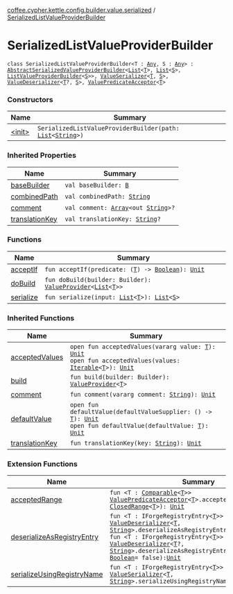 [coffee.cypher.kettle.config.builder.value.serialized](../index.md) / [SerializedListValueProviderBuilder](./index.md)

# SerializedListValueProviderBuilder

`class SerializedListValueProviderBuilder<T : `[`Any`](https://kotlinlang.org/api/latest/jvm/stdlib/kotlin/-any/index.html)`, S : `[`Any`](https://kotlinlang.org/api/latest/jvm/stdlib/kotlin/-any/index.html)`> : `[`AbstractSerializedValueProviderBuilder`](../-abstract-serialized-value-provider-builder/index.md)`<`[`List`](https://kotlinlang.org/api/latest/jvm/stdlib/kotlin.collections/-list/index.html)`<`[`T`](index.md#T)`>, `[`List`](https://kotlinlang.org/api/latest/jvm/stdlib/kotlin.collections/-list/index.html)`<`[`S`](index.md#S)`>, `[`ListValueProviderBuilder`](../../coffee.cypher.kettle.config.builder.value/-list-value-provider-builder/index.md)`<`[`S`](index.md#S)`>>, `[`ValueSerializer`](../../coffee.cypher.kettle.config.builder.type/-value-serializer/index.md)`<`[`T`](index.md#T)`, `[`S`](index.md#S)`>, `[`ValueDeserializer`](../../coffee.cypher.kettle.config.builder.type/-value-deserializer/index.md)`<`[`T`](index.md#T)`?, `[`S`](index.md#S)`>, `[`ValuePredicateAcceptor`](../../coffee.cypher.kettle.config.builder.type/-value-predicate-acceptor/index.md)`<`[`T`](index.md#T)`>`

### Constructors

| Name | Summary |
|---|---|
| [&lt;init&gt;](-init-.md) | `SerializedListValueProviderBuilder(path: `[`List`](https://kotlinlang.org/api/latest/jvm/stdlib/kotlin.collections/-list/index.html)`<`[`String`](https://kotlinlang.org/api/latest/jvm/stdlib/kotlin/-string/index.html)`>)` |

### Inherited Properties

| Name | Summary |
|---|---|
| [baseBuilder](../-abstract-serialized-value-provider-builder/base-builder.md) | `val baseBuilder: `[`B`](../-abstract-serialized-value-provider-builder/index.md#B) |
| [combinedPath](../-abstract-serialized-value-provider-builder/combined-path.md) | `val combinedPath: `[`String`](https://kotlinlang.org/api/latest/jvm/stdlib/kotlin/-string/index.html) |
| [comment](../-abstract-serialized-value-provider-builder/comment.md) | `val comment: `[`Array`](https://kotlinlang.org/api/latest/jvm/stdlib/kotlin/-array/index.html)`<out `[`String`](https://kotlinlang.org/api/latest/jvm/stdlib/kotlin/-string/index.html)`>?` |
| [translationKey](../-abstract-serialized-value-provider-builder/translation-key.md) | `val translationKey: `[`String`](https://kotlinlang.org/api/latest/jvm/stdlib/kotlin/-string/index.html)`?` |

### Functions

| Name | Summary |
|---|---|
| [acceptIf](accept-if.md) | `fun acceptIf(predicate: (`[`T`](index.md#T)`) -> `[`Boolean`](https://kotlinlang.org/api/latest/jvm/stdlib/kotlin/-boolean/index.html)`): `[`Unit`](https://kotlinlang.org/api/latest/jvm/stdlib/kotlin/-unit/index.html) |
| [doBuild](do-build.md) | `fun doBuild(builder: Builder): `[`ValueProvider`](../../coffee.cypher.kettle.config.value/-value-provider/index.md)`<`[`List`](https://kotlinlang.org/api/latest/jvm/stdlib/kotlin.collections/-list/index.html)`<`[`T`](index.md#T)`>>` |
| [serialize](serialize.md) | `fun serialize(input: `[`List`](https://kotlinlang.org/api/latest/jvm/stdlib/kotlin.collections/-list/index.html)`<`[`T`](index.md#T)`>): `[`List`](https://kotlinlang.org/api/latest/jvm/stdlib/kotlin.collections/-list/index.html)`<`[`S`](index.md#S)`>` |

### Inherited Functions

| Name | Summary |
|---|---|
| [acceptedValues](../../coffee.cypher.kettle.config.builder.type/-value-predicate-acceptor/accepted-values.md) | `open fun acceptedValues(vararg value: `[`T`](../../coffee.cypher.kettle.config.builder.type/-value-predicate-acceptor/index.md#T)`): `[`Unit`](https://kotlinlang.org/api/latest/jvm/stdlib/kotlin/-unit/index.html)<br>`open fun acceptedValues(values: `[`Iterable`](https://kotlinlang.org/api/latest/jvm/stdlib/kotlin.collections/-iterable/index.html)`<`[`T`](../../coffee.cypher.kettle.config.builder.type/-value-predicate-acceptor/index.md#T)`>): `[`Unit`](https://kotlinlang.org/api/latest/jvm/stdlib/kotlin/-unit/index.html) |
| [build](../-abstract-serialized-value-provider-builder/build.md) | `fun build(builder: Builder): `[`ValueProvider`](../../coffee.cypher.kettle.config.value/-value-provider/index.md)`<`[`T`](../-abstract-serialized-value-provider-builder/index.md#T)`>` |
| [comment](../-abstract-serialized-value-provider-builder/comment.md) | `fun comment(vararg comment: `[`String`](https://kotlinlang.org/api/latest/jvm/stdlib/kotlin/-string/index.html)`): `[`Unit`](https://kotlinlang.org/api/latest/jvm/stdlib/kotlin/-unit/index.html) |
| [defaultValue](../-abstract-serialized-value-provider-builder/default-value.md) | `open fun defaultValue(defaultValueSupplier: () -> `[`T`](../-abstract-serialized-value-provider-builder/index.md#T)`): `[`Unit`](https://kotlinlang.org/api/latest/jvm/stdlib/kotlin/-unit/index.html)<br>`open fun defaultValue(defaultValue: `[`T`](../-abstract-serialized-value-provider-builder/index.md#T)`): `[`Unit`](https://kotlinlang.org/api/latest/jvm/stdlib/kotlin/-unit/index.html) |
| [translationKey](../-abstract-serialized-value-provider-builder/translation-key.md) | `fun translationKey(key: `[`String`](https://kotlinlang.org/api/latest/jvm/stdlib/kotlin/-string/index.html)`): `[`Unit`](https://kotlinlang.org/api/latest/jvm/stdlib/kotlin/-unit/index.html) |

### Extension Functions

| Name | Summary |
|---|---|
| [acceptedRange](../../coffee.cypher.kettle.config.builder/accepted-range.md) | `fun <T : `[`Comparable`](https://kotlinlang.org/api/latest/jvm/stdlib/kotlin/-comparable/index.html)`<`[`T`](../../coffee.cypher.kettle.config.builder/accepted-range.md#T)`>> `[`ValuePredicateAcceptor`](../../coffee.cypher.kettle.config.builder.type/-value-predicate-acceptor/index.md)`<`[`T`](../../coffee.cypher.kettle.config.builder/accepted-range.md#T)`>.acceptedRange(range: `[`ClosedRange`](https://kotlinlang.org/api/latest/jvm/stdlib/kotlin.ranges/-closed-range/index.html)`<`[`T`](../../coffee.cypher.kettle.config.builder/accepted-range.md#T)`>): `[`Unit`](https://kotlinlang.org/api/latest/jvm/stdlib/kotlin/-unit/index.html) |
| [deserializeAsRegistryEntry](../../coffee.cypher.kettle.config.builder/deserialize-as-registry-entry.md) | `fun <T : IForgeRegistryEntry<`[`T`](../../coffee.cypher.kettle.config.builder/deserialize-as-registry-entry.md#T)`>> `[`ValueDeserializer`](../../coffee.cypher.kettle.config.builder.type/-value-deserializer/index.md)`<`[`T`](../../coffee.cypher.kettle.config.builder/deserialize-as-registry-entry.md#T)`, `[`String`](https://kotlinlang.org/api/latest/jvm/stdlib/kotlin/-string/index.html)`>.deserializeAsRegistryEntry(): `[`Unit`](https://kotlinlang.org/api/latest/jvm/stdlib/kotlin/-unit/index.html)<br>`fun <T : IForgeRegistryEntry<`[`T`](../../coffee.cypher.kettle.config.builder/deserialize-as-registry-entry.md#T)`>> `[`ValueDeserializer`](../../coffee.cypher.kettle.config.builder.type/-value-deserializer/index.md)`<`[`T`](../../coffee.cypher.kettle.config.builder/deserialize-as-registry-entry.md#T)`?, `[`String`](https://kotlinlang.org/api/latest/jvm/stdlib/kotlin/-string/index.html)`>.deserializeAsRegistryEntry(errorOnMissing: `[`Boolean`](https://kotlinlang.org/api/latest/jvm/stdlib/kotlin/-boolean/index.html)` = false): `[`Unit`](https://kotlinlang.org/api/latest/jvm/stdlib/kotlin/-unit/index.html) |
| [serializeUsingRegistryName](../../coffee.cypher.kettle.config.builder/serialize-using-registry-name.md) | `fun <T : IForgeRegistryEntry<`[`T`](../../coffee.cypher.kettle.config.builder/serialize-using-registry-name.md#T)`>> `[`ValueSerializer`](../../coffee.cypher.kettle.config.builder.type/-value-serializer/index.md)`<`[`T`](../../coffee.cypher.kettle.config.builder/serialize-using-registry-name.md#T)`, `[`String`](https://kotlinlang.org/api/latest/jvm/stdlib/kotlin/-string/index.html)`>.serializeUsingRegistryName(): `[`Unit`](https://kotlinlang.org/api/latest/jvm/stdlib/kotlin/-unit/index.html) |
